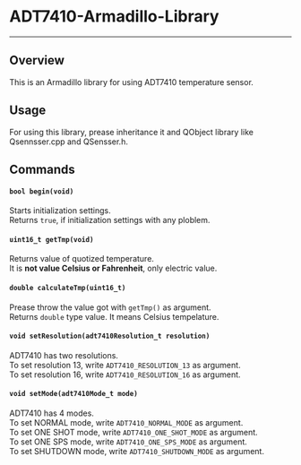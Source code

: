 # ADT7410-Armadillo-Library
---
## Overview
This is an Armadillo library for using ADT7410 temperature sensor.  

## Usage
For using this library, prease inheritance it and QObject library like Qsennsser.cpp and QSensser.h.

## Commands

#### `bool begin(void)`
Starts initialization settings.  
Returns `true`, if initialization settings with any ploblem.

#### `uint16_t getTmp(void)`
Returns value of quotized temperature.  
It is **not value Celsius or Fahrenheit**, only electric value.

#### `double calculateTmp(uint16_t)`
Prease throw the value got with `getTmp()` as argument.  
Returns `double` type value. It means Celsius tempelature.

#### `void setResolution(adt7410Resolution_t resolution)`
ADT7410 has two resolutions.  
To set resolution 13, write `ADT7410_RESOLUTION_13` as argument.  
To set resolution 16, write `ADT7410_RESOLUTION_16` as argument.

#### `void setMode(adt7410Mode_t mode)`
ADT7410 has 4 modes.  
To set NORMAL mode, write `ADT7410_NORMAL_MODE` as argument.  
To set ONE SHOT mode, write `ADT7410_ONE_SHOT_MODE` as argument.  
To set ONE SPS mode, write `ADT7410_ONE_SPS_MODE` as argument.  
To set SHUTDOWN mode, write `ADT7410_SHUTDOWN_MODE` as argument.  
